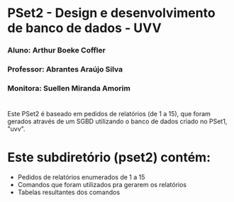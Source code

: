# PSet2 - Design e desenvolvimento de banco de dados - UVV
### Aluno: Arthur Boeke Coffler
### Professor: Abrantes Araújo Silva 
### Monitora: Suellen Miranda Amorim
#
Este PSet2 é baseado em pedidos de relatórios (de 1 a 15), que foram gerados através de um SGBD utilizando o banco de dados criado no PSet1, "uvv".
# Este subdiretório (pset2) contém:
- Pedidos de relatórios enumerados de 1 a 15
- Comandos que foram utilizados pra gerarem os relatórios
- Tabelas resultantes dos comandos
